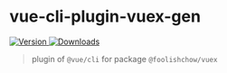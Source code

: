 # vue-cli-plugin-vuex-gen

<p>
    <a href="https://www.npmjs.com/package/@foolishchow/vue-cli-plugin-vuex-gen">
        <img src="https://img.shields.io/npm/v/@foolishchow/vue-cli-plugin-vuex-gen.svg" alt="Version">
    </a> 
    <a href="https://www.npmjs.com/package/@foolishchow/vue-cli-plugin-vuex-gen">
        <img src="https://img.shields.io/npm/dm/@foolishchow/vue-cli-plugin-vuex-gen.svg" alt="Downloads">
    </a>
</p>

> plugin of `@vue/cli` for package `@foolishchow/vuex`